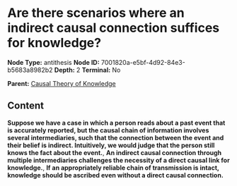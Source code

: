 # Are there scenarios where an indirect causal connection suffices for knowledge?

**Node Type:** antithesis
**Node ID:** 7001820a-e5bf-4d92-84e3-b5683a8982b2
**Depth:** 2
**Terminal:** No

**Parent:** [Causal Theory of Knowledge](causal-theory-of-knowledge.md)

## Content

**Suppose we have a case in which a person reads about a past event that is accurately reported, but the causal chain of information involves several intermediaries, such that the connection between the event and their belief is indirect. Intuitively, we would judge that the person still knows the fact about the event.**, **An indirect causal connection through multiple intermediaries challenges the necessity of a direct causal link for knowledge.**, **If an appropriately reliable chain of transmission is intact, knowledge should be ascribed even without a direct causal connection.**
